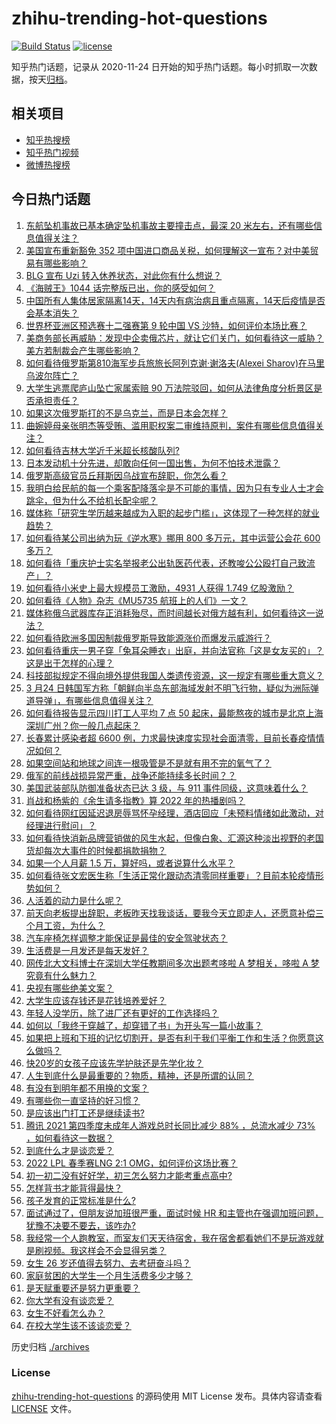 # zhihu-trending-hot-questions

[![Build Status](https://github.com/justjavac/zhihu-trending-hot-questions/workflows/ci/badge.svg?branch=master)](https://github.com/justjavac/zhihu-trending-hot-questions/actions)
[![license](https://img.shields.io/github/license/justjavac/zhihu-trending-hot-questions)](https://github.com/justjavac/zhihu-trending-hot-questions/blob/master/LICENSE)

知乎热门话题，记录从 2020-11-24 日开始的知乎热门话题。每小时抓取一次数据，按天[归档](./archives)。

## 相关项目

- [知乎热搜榜](https://github.com/justjavac/zhihu-trending-top-search)
- [知乎热门视频](https://github.com/justjavac/zhihu-trending-hot-video)
- [微博热搜榜](https://github.com/justjavac/weibo-trending-hot-search)

## 今日热门话题

<!-- BEGIN -->
<!-- 最后更新时间 Fri Mar 25 2022 03:02:07 GMT+0800 (China Standard Time) -->

1. [东航坠机事故已基本确定坠机事故主要撞击点，最深 20 米左右，还有哪些信息值得关注？](https://www.zhihu.com/question/523860002)
1. [美国宣布重新豁免 352 项中国进口商品关税，如何理解这一宣布？对中美贸易有哪些影响？](https://www.zhihu.com/question/523766648)
1. [BLG 宣布 Uzi 转入休养状态，对此你有什么想说？](https://www.zhihu.com/question/523836585)
1. [《海贼王》1044 话完整版已出，你的感受如何？](https://www.zhihu.com/question/523799654)
1. [中国所有人集体居家隔离14天，14天内有病治病且重点隔离，14天后疫情是否会基本消失？](https://www.zhihu.com/question/523524774)
1. [世界杯亚洲区预选赛十二强赛第 9 轮中国 VS 沙特，如何评价本场比赛？](https://www.zhihu.com/question/523806168)
1. [美商务部长再威胁：发现中企卖俄芯片，就让它们关门，如何看待这一威胁？美方若制裁会产生哪些影响？](https://www.zhihu.com/question/523805598)
1. [如何看待俄罗斯第810海军步兵旅旅长阿列克谢·谢洛夫(Alexei Sharov)在马里乌波尔阵亡？](https://www.zhihu.com/question/523734046)
1. [大学生逃票爬庐山坠亡家属索赔 90 万法院驳回，如何从法律角度分析景区是否承担责任？](https://www.zhihu.com/question/523761142)
1. [如果这次俄罗斯打的不是乌克兰，而是日本会怎样？](https://www.zhihu.com/question/521796003)
1. [曲婉婷母亲张明杰等受贿、滥用职权案二审维持原判，案件有哪些信息值得关注？](https://www.zhihu.com/question/523829834)
1. [如何看待吉林大学近千米超长核酸队列?](https://www.zhihu.com/question/521373239)
1. [日本发动机十分先进，却敢向任何一国出售，为何不怕技术泄露？](https://www.zhihu.com/question/522206035)
1. [俄罗斯高级官员丘拜斯因乌战宣布辞职，你怎么看？](https://www.zhihu.com/question/523766516)
1. [我明白给民航的每一个乘客配降落伞是不可能的事情，因为只有专业人士才会跳伞，但为什么不给机长配伞呢？](https://www.zhihu.com/question/523492533)
1. [媒体称「研究生学历越来越成为入职的起步门槛」，这体现了一种怎样的就业趋势？](https://www.zhihu.com/question/523684742)
1. [如何看待某公司出纳为玩《逆水寒》挪用 800 多万元，其中运营公会花 600 多万？](https://www.zhihu.com/question/523399511)
1. [如何看待「重庆护士实名举报老公出轨医药代表，还教唆公公殴打自己致流产」？](https://www.zhihu.com/question/523860707)
1. [如何看待小米史上最大规模员工激励，4931 人获得 1.749 亿股激励？](https://www.zhihu.com/question/523780417)
1. [如何看待《人物》杂志《MU5735 航班上的人们》一文？](https://www.zhihu.com/question/523439914)
1. [媒体称俄乌武器库存正消耗殆尽，而时间越长对俄方越有利，如何看待这一说法？](https://www.zhihu.com/question/523817999)
1. [如何看待欧洲多国因制裁俄罗斯导致能源涨价而爆发示威游行？](https://www.zhihu.com/question/523524242)
1. [如何看待重庆一男子穿「兔耳朵睡衣」出庭，并向法官称「这是女友买的」？这是出于怎样的心理？](https://www.zhihu.com/question/523588972)
1. [科技部拟规定不得向境外提供我国人类遗传资源，这一规定有哪些重大意义？](https://www.zhihu.com/question/523485310)
1. [3 月24 日韩国军方称「朝鲜向半岛东部海域发射不明飞行物，疑似为洲际弹道导弹」，有哪些信息值得关注？](https://www.zhihu.com/question/523820339)
1. [如何看待报告显示四川打工人平均 7 点 50 起床，最能熬夜的城市是北京上海深圳广州？你一般几点起床？](https://www.zhihu.com/question/523385543)
1. [长春累计感染者超 6600 例，力求最快速度实现社会面清零，目前长春疫情情况如何？](https://www.zhihu.com/question/523393551)
1. [如果空间站和地球之间连一根吸管是不是就有用不完的氧气了？](https://www.zhihu.com/question/522571222)
1. [俄军的前线战损异常严重，战争还能持续多长时间？？](https://www.zhihu.com/question/519002946)
1. [美国武装部队防御准备状态已达 3 级，与 911 事件同级，这意味着什么？](https://www.zhihu.com/question/517901354)
1. [肖战和杨紫的《余生请多指教》算 2022 年的热播剧吗？](https://www.zhihu.com/question/523697104)
1. [如何看待网红因延迟退房辱骂怀孕经理，酒店回应「未预料情绪如此激动，对经理进行慰问」？](https://www.zhihu.com/question/523723153)
1. [如何看待快消新品牌营销做的风生水起，但像白象、汇源这种淡出视野的老国货却每次大事件的时候都捐款捐物？](https://www.zhihu.com/question/523831165)
1. [如果一个人月薪 1.5 万，算好吗，或者说算什么水平？](https://www.zhihu.com/question/522073404)
1. [如何看待张文宏医生称「生活正常化跟动态清零同样重要」？目前本轮疫情形势如何？](https://www.zhihu.com/question/523769588)
1. [人活着的动力是什么呢？](https://www.zhihu.com/question/521809098)
1. [前天向老板提出辞职，老板昨天找我谈话，要我今天立即走人，还愿意补偿三个月工资，为什么？](https://www.zhihu.com/question/368141207)
1. [汽车座椅怎样调整才能保证是最佳的安全驾驶状态？](https://www.zhihu.com/question/35203168)
1. [生活费是一月发还是每天发好？](https://www.zhihu.com/question/517990868)
1. [网传北大文科博士在深圳大学任教期间多次出题考哆啦 A 梦相关，哆啦 A 梦究竟有什么魅力？](https://www.zhihu.com/question/523618707)
1. [央视有哪些绝美文案？](https://www.zhihu.com/question/522887573)
1. [大学生应该存钱还是花钱培养爱好？](https://www.zhihu.com/question/523817249)
1. [年轻人没学历，除了进厂还有更好的工作选择吗？](https://www.zhihu.com/question/523463551)
1. [如何以「我终于穿越了，却穿错了书」为开头写一篇小故事？](https://www.zhihu.com/question/522063471)
1. [如果把上班和下班的记忆切割开，是否有利于我们平衡工作和生活？你愿意这么做吗？](https://www.zhihu.com/question/523276104)
1. [快20岁的女孩子应该先学护肤还是先学化妆？](https://www.zhihu.com/question/378611732)
1. [人生到底什么是最重要的？物质，精神，还是所谓的认同？](https://www.zhihu.com/question/522948698)
1. [有没有到明年都不用换的文案？](https://www.zhihu.com/question/521950974)
1. [有哪些你一直坚持的好习惯？](https://www.zhihu.com/question/329310508)
1. [是应该出门打工还是继续读书?](https://www.zhihu.com/question/522115100)
1. [腾讯 2021 第四季度未成年人游戏总时长同比减少 88% ，总流水减少 73% ，如何看待这一数据？](https://www.zhihu.com/question/523660189)
1. [到底什么才是谈恋爱？](https://www.zhihu.com/question/383928922)
1. [2022 LPL 春季赛LNG 2:1 OMG，如何评价这场比赛？](https://www.zhihu.com/question/523871196)
1. [初一初二没有好好学，初三怎么努力才能考重点高中?](https://www.zhihu.com/question/523806215)
1. [怎样背书才能背得最快？](https://www.zhihu.com/question/20539701)
1. [孩子发育的正常标准是什么?](https://www.zhihu.com/question/38515271)
1. [面试通过了，但朋友说加班很严重，面试时候 HR 和主管也在强调加班问题，犹豫不决要不要去，该咋办?](https://www.zhihu.com/question/517542639)
1. [我经常一个人跑教室，而室友们天天待宿舍，我在宿舍都看她们不是玩游戏就是刷视频。我这样会不会显得另类？](https://www.zhihu.com/question/523463906)
1. [女生 26 岁还值得去努力、去考研奋斗吗？](https://www.zhihu.com/question/523770397)
1. [家庭贫困的大学生一个月生活费多少才够？](https://www.zhihu.com/question/523705173)
1. [是天赋重要还是努力更重要？](https://www.zhihu.com/question/523657955)
1. [你大学有没有谈恋爱？](https://www.zhihu.com/question/523567265)
1. [女生不好看怎么办？](https://www.zhihu.com/question/522548550)
1. [在校大学生该不该谈恋爱？](https://www.zhihu.com/question/523811189)

<!-- END -->

历史归档 [./archives](./archives)

### License

[zhihu-trending-hot-questions](https://github.com/justjavac/zhihu-trending-hot-questions)
的源码使用 MIT License 发布。具体内容请查看 [LICENSE](./LICENSE) 文件。
